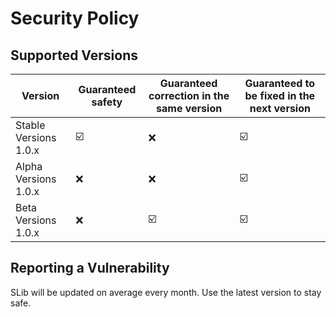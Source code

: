 # Security Policy

## Supported Versions

| Version               | Guaranteed safety | Guaranteed correction in the same version | Guaranteed to be fixed in the next version |
| --------------------- | ----------------- | ----------------------------------------- | ------------------------------------------ |
| Stable Versions 1.0.x | ☑️               | ❌                                        | ☑️                                        |
| Alpha Versions  1.0.x | ❌               | ❌                                        | ☑️                                        |
| Beta Versions   1.0.x | ❌               | ☑️                                        | ☑️                                        |

## Reporting a Vulnerability

SLib will be updated on average every month.
Use the latest version to stay safe.
